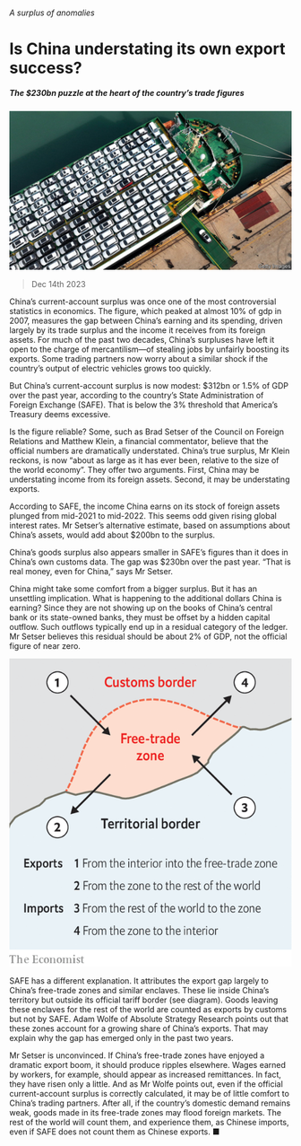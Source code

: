 ###### A surplus of anomalies

# Is China understating its own export success? 

##### The $230bn puzzle at the heart of the country’s trade figures 

![image](images/20231216_FNP503.jpg) 

> Dec 14th 2023 

China’s current-account surplus was once one of the most controversial statistics in economics. The figure, which peaked at almost 10% of gdp in 2007, measures the gap between China’s earning and its spending, driven largely by its trade surplus and the income it receives from its foreign assets. For much of the past two decades, China’s surpluses have left it open to the charge of mercantilism—of stealing jobs by unfairly boosting its exports. Some trading partners now worry about a similar shock if the country’s output of electric vehicles grows too quickly.

But China’s current-account surplus is now modest: $312bn or 1.5% of GDP over the past year, according to the country’s State Administration of Foreign Exchange (SAFE). That is below the 3% threshold that America’s Treasury deems excessive.

Is the figure reliable? Some, such as Brad Setser of the Council on Foreign Relations and Matthew Klein, a financial commentator, believe that the official numbers are dramatically understated. China’s true surplus, Mr Klein reckons, is now “about as large as it has ever been, relative to the size of the world economy”. They offer two arguments. First, China may be understating income from its foreign assets. Second, it may be understating exports.

According to SAFE, the income China earns on its stock of foreign assets plunged from mid-2021 to mid-2022. This seems odd given rising global interest rates. Mr Setser’s alternative estimate, based on assumptions about China’s assets, would add about $200bn to the surplus.

China’s goods surplus also appears smaller in SAFE’s figures than it does in China’s own customs data. The gap was $230bn over the past year. “That is real money, even for China,” says Mr Setser.

China might take some comfort from a bigger surplus. But it has an unsettling implication. What is happening to the additional dollars China is earning? Since they are not showing up on the books of China’s central bank or its state-owned banks, they must be offset by a hidden capital outflow. Such outflows typically end up in a residual category of the ledger. Mr Setser believes this residual should be about 2% of GDP, not the official figure of near zero. 

![image](images/20231216_FNC975.png) 


SAFE has a different explanation. It attributes the export gap largely to China’s free-trade zones and similar enclaves. These lie inside China’s territory but outside its official tariff border (see diagram). Goods leaving these enclaves for the rest of the world are counted as exports by customs but not by SAFE. Adam Wolfe of Absolute Strategy Research points out that these zones account for a growing share of China’s exports. That may explain why the gap has emerged only in the past two years. 

Mr Setser is unconvinced. If China’s free-trade zones have enjoyed a dramatic export boom, it should produce ripples elsewhere. Wages earned by workers, for example, should appear as increased remittances. In fact, they have risen only a little. And as Mr Wolfe points out, even if the official current-account surplus is correctly calculated, it may be of little comfort to China’s trading partners. After all, if the country’s domestic demand remains weak, goods made in its free-trade zones may flood foreign markets. The rest of the world will count them, and experience them, as Chinese imports, even if SAFE does not count them as Chinese exports. ■


